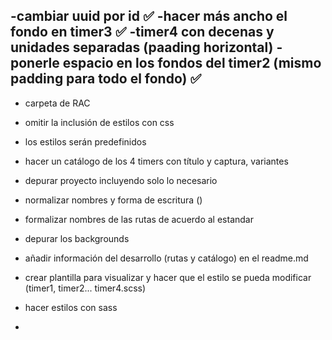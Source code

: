 -cambiar uuid por id ✅
-hacer más ancho el fondo en timer3 ✅
-timer4 con decenas y unidades separadas (paading horizontal)
-ponerle espacio en los fondos del timer2 (mismo padding para todo el fondo) ✅
-


- carpeta de RAC

- omitir la inclusión de estilos con css
- los estilos serán predefinidos
- hacer un catálogo de los 4 timers con título y captura, variantes
- depurar proyecto incluyendo solo lo necesario
- normalizar nombres y forma de escritura ()
- formalizar nombres de las rutas de acuerdo al estandar
- depurar los backgrounds
- añadir información del desarrollo (rutas y catálogo) en el readme.md
- crear plantilla para visualizar y hacer que el estilo se pueda modificar (timer1, timer2... timer4.scss)
- hacer estilos con sass
- 